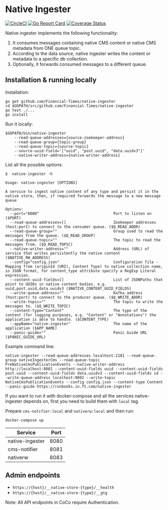 Native Ingester
===============
[![CircleCI](https://circleci.com/gh/Financial-Times/native-ingester.svg?style=svg)](https://circleci.com/gh/Financial-Times/native-ingester) [![Go Report Card](https://goreportcard.com/badge/github.com/Financial-Times/native-ingester)](https://goreportcard.com/report/github.com/Financial-Times/native-ingester) [![Coverage Status](https://coveralls.io/repos/github/Financial-Times/native-ingester/badge.svg)](https://coveralls.io/github/Financial-Times/native-ingester)

Native ingester implements the following functionality:
1. It consumes messages containing native CMS content or native CMS metadata from ONE queue topic.
1. According to the data source, native ingester writes the content or metadata to a specific db collection.
1. Optionally, it forwards consumed messages to a different queue.

## Installation & running locally

Installation:
```
go get github.com/Financial-Times/native-ingester
cd $GOPATH/src/github.com/Financial-Times/native-ingester
go test ./...
go install

```
Run it locally:
```
$GOPATH/bin/native-ingester
    --read-queue-addresses={source-zookeeper-address}
    --read-queue-group={topic-group}
    --read-queue-topic={source-topic}
    --source-uuid-field='["uuid", "post.uuid", "data.uuidv3"]'
    --native-writer-address={native-writer-address}
```
List all the possible options:
```
$  native-ingester -h

Usage: native-ingester [OPTIONS]

A service to ingest native content of any type and persist it in the native store, then, if required forwards the message to a new message queue

Options:
  --port="8080"                                 Port to listen on ($PORT)
  --read-queue-addresses=[]                     Zookeeper addresses (host:port) to connect to the consumer queue. ($Q_READ_ADDR)
  --read-queue-group=""                         Group used to read the messages from the queue. ($Q_READ_GROUP)
  --read-queue-topic=""                         The topic to read the messages from. ($Q_READ_TOPIC)
  --native-writer-address=""                    Address (URL) of service that writes persistently the native content ($NATIVE_RW_ADDRESS)
  --config="config.json"                        Configuration file - Mapping from (originId (URI), Content Type) to native collection name, in JSON format, for content_type attribute specify a RegExp Literal expression.
  --content-uuid-fields=[]                      List of JSONPaths that point to UUIDs in native content bodies. e.g. uuid,post.uuid,data.uuidv3 ($NATIVE_CONTENT_UUID_FIELDS)
  --write-queue-address=""                      Kafka address (host:port) to connect to the producer queue. ($Q_WRITE_ADDR)
  --write-topic=""                              The topic to write the messages to. ($Q_WRITE_TOPIC)
  --content-type="Content"                      The type of the content (for logging purposes, e.g. "Content" or "Annotations") the application is able to handle. ($CONTENT_TYPE)
  --appName="native-ingester"                   The name of the application ($APP_NAME)
  --panic-guide=""                              Panic Guide URL ($PANIC_GUIDE_URL)
```

Example command line:

```shell
native-ingester --read-queue-addresses localhost:2181 --read-queue-group nativeIngesterCms --read-queue-topic PreNativeCmsPublicationEvents --native-writer-address http://localhost:8081 --content-uuid-fields uuid --content-uuid-fields post.uuid --content-uuid-fields data.uuidv3 --content-uuid-fields id --write-queue-address localhost:9092 --write-topic NativeCmsPublicationEvents --config config.json --content-type Content --panic-guide https://runbooks.in.ft.com/native-ingester
``` 

If you want to run it with docker-compose and all the services native-ingester depends on, first you need to build them with `local` tag.

Prepare `cms-notifier:local` and `nativerw:local` and then run:

```sh
docker-compose up
```

| Service         | Port |
|-----------------|------|
| native-ingester | 8080 |
| cms-notifier    | 8081 |
| nativerw        | 8083 |


## Admin endpoints

  - `https://{host}/__native-store-{type}/__health`
  - `https://{host}/__native-store-{type}/__gtg`

Note: All API endpoints in CoCo require Authentication.
